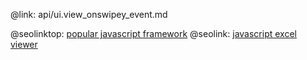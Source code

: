 @link: api/ui.view_onswipey_event.md

@seolinktop: [popular javascript framework](https://webix.com)
@seolink: [javascript excel viewer](https://webix.com/widget/excel_viewer/)